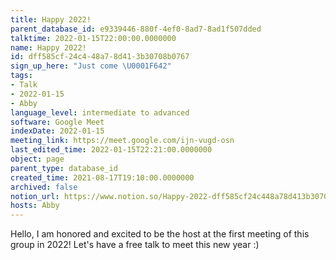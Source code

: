 ```yaml
---
title: Happy 2022!
parent_database_id: e9339446-880f-4ef0-8ad7-8ad1f507dded
talktime: 2022-01-15T22:00:00.0000000
name: Happy 2022!
id: dff585cf-24c4-48a7-8d41-3b30708b0767
sign_up_here: "Just come \U0001F642"
tags:
- Talk
- 2022-01-15
- Abby
language_level: intermediate to advanced
software: Google Meet
indexDate: 2022-01-15
meeting_link: https://meet.google.com/ijn-vugd-osn
last_edited_time: 2022-01-15T22:21:00.0000000
object: page
parent_type: database_id
created_time: 2021-08-17T19:10:00.0000000
archived: false
notion_url: https://www.notion.so/Happy-2022-dff585cf24c448a78d413b30708b0767
hosts: Abby
---
```


Hello, I am honored and excited to be the host at the first meeting of this group in 2022! Let's have a free talk to meet this new year :)





